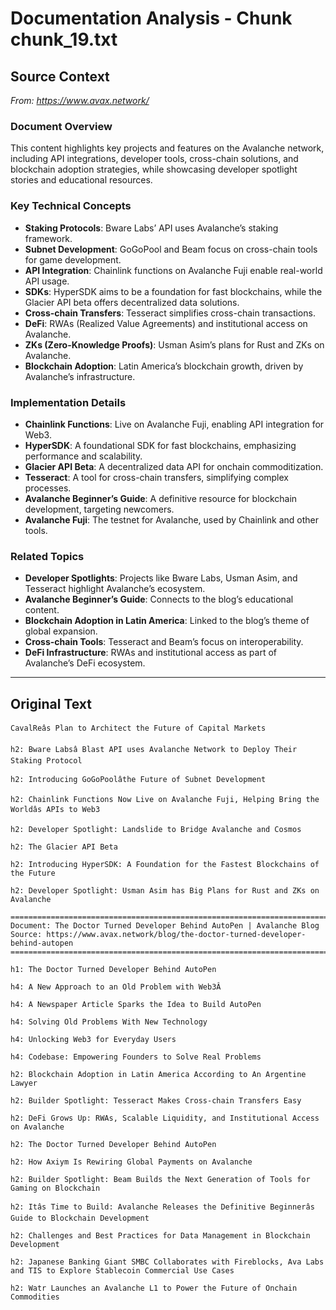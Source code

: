 # Documentation Analysis - Chunk chunk_19.txt

## Source Context
*From: https://www.avax.network/*

### Document Overview  
This content highlights key projects and features on the Avalanche network, including API integrations, developer tools, cross-chain solutions, and blockchain adoption strategies, while showcasing developer spotlight stories and educational resources.  

### Key Technical Concepts  
- **Staking Protocols**: Bware Labs’ API uses Avalanche’s staking framework.  
- **Subnet Development**: GoGoPool and Beam focus on cross-chain tools for game development.  
- **API Integration**: Chainlink functions on Avalanche Fuji enable real-world API usage.  
- **SDKs**: HyperSDK aims to be a foundation for fast blockchains, while the Glacier API beta offers decentralized data solutions.  
- **Cross-chain Transfers**: Tesseract simplifies cross-chain transactions.  
- **DeFi**: RWAs (Realized Value Agreements) and institutional access on Avalanche.  
- **ZKs (Zero-Knowledge Proofs)**: Usman Asim’s plans for Rust and ZKs on Avalanche.  
- **Blockchain Adoption**: Latin America’s blockchain growth, driven by Avalanche’s infrastructure.  

### Implementation Details  
- **Chainlink Functions**: Live on Avalanche Fuji, enabling API integration for Web3.  
- **HyperSDK**: A foundational SDK for fast blockchains, emphasizing performance and scalability.  
- **Glacier API Beta**: A decentralized data API for onchain commoditization.  
- **Tesseract**: A tool for cross-chain transfers, simplifying complex processes.  
- **Avalanche Beginner’s Guide**: A definitive resource for blockchain development, targeting newcomers.  
- **Avalanche Fuji**: The testnet for Avalanche, used by Chainlink and other tools.  

### Related Topics  
- **Developer Spotlights**: Projects like Bware Labs, Usman Asim, and Tesseract highlight Avalanche’s ecosystem.  
- **Avalanche Beginner’s Guide**: Connects to the blog’s educational content.  
- **Blockchain Adoption in Latin America**: Linked to the blog’s theme of global expansion.  
- **Cross-chain Tools**: Tesseract and Beam’s focus on interoperability.  
- **DeFi Infrastructure**: RWAs and institutional access as part of Avalanche’s DeFi ecosystem.

---

## Original Text
```
CavalReâs Plan to Architect the Future of Capital Markets

h2: Bware Labsâ Blast API uses Avalanche Network to Deploy Their Staking Protocol

h2: Introducing GoGoPoolâthe Future of Subnet Development

h2: Chainlink Functions Now Live on Avalanche Fuji, Helping Bring the Worldâs APIs to Web3

h2: Developer Spotlight: Landslide to Bridge Avalanche and Cosmos

h2: The Glacier API Beta

h2: Introducing HyperSDK: A Foundation for the Fastest Blockchains of the Future

h2: Developer Spotlight: Usman Asim has Big Plans for Rust and ZKs on Avalanche

================================================================================
Document: The Doctor Turned Developer Behind AutoPen | Avalanche Blog
Source: https://www.avax.network/blog/the-doctor-turned-developer-behind-autopen
================================================================================

h1: The Doctor Turned Developer Behind AutoPen

h4: A New Approach to an Old Problem with Web3Â

h4: A Newspaper Article Sparks the Idea to Build AutoPen

h4: Solving Old Problems With New Technology

h4: Unlocking Web3 for Everyday Users

h4: Codebase: Empowering Founders to Solve Real Problems

h2: Blockchain Adoption in Latin America According to An Argentine Lawyer

h2: Builder Spotlight: Tesseract Makes Cross-chain Transfers Easy

h2: DeFi Grows Up: RWAs, Scalable Liquidity, and Institutional Access on Avalanche

h2: The Doctor Turned Developer Behind AutoPen

h2: How Axiym Is Rewiring Global Payments on Avalanche

h2: Builder Spotlight: Beam Builds the Next Generation of Tools for Gaming on Blockchain

h2: Itâs Time to Build: Avalanche Releases the Definitive Beginnerâs Guide to Blockchain Development

h2: Challenges and Best Practices for Data Management in Blockchain Development

h2: Japanese Banking Giant SMBC Collaborates with Fireblocks, Ava Labs and TIS to Explore Stablecoin Commercial Use Cases

h2: Watr Launches an Avalanche L1 to Power the Future of Onchain Commodities

```